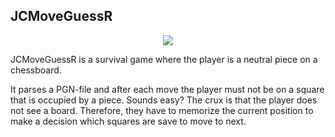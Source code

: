 ## JCMoveGuessR

<p align="center">
  <img src="https://i.ibb.co/Pc4CdbP/Screenshot-2024-03-10-120723kl.png">
</p>

JCMoveGuessR is a survival game where the player is a neutral piece on a chessboard.

It parses a PGN-file and after each move the player must not be on a square that is occupied by a piece. Sounds easy? The crux is that the player does not see a board. Therefore, they have to memorize the current position to make a decision which squares are save to move to next.
